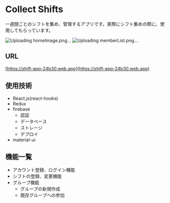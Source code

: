 # Collect Shifts
一週間ごとのシフトを集め、管理するアプリです。実際にシフト集めの際に、使用してもらっています。

![Uploading homeImage.png…]()
![Uploading memberList.png…]()

## URL
[https://shift-app-24b30.web.app](https://shift-app-24b30.web.app)

## 使用技術
- React.js(react-hooks)
- Redux
- firebase
  - 認証
  - データベース
  - ストレージ
  - デプロイ
- material-ui

## 機能一覧
- アカウント登録、ログイン機能
- シフトの登録、変更機能
- グループ機能
  - グループの新規作成
  - 既存グループへの参加